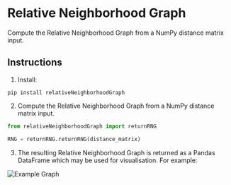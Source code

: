 # Relative Neighborhood Graph

Compute the Relative Neighborhood Graph from a NumPy distance matrix input. 

## Instructions

1. Install:

```
pip install relativeNeighborhoodGraph
```

2. Compute the Relative Neighborhood Graph from a NumPy distance matrix input.

```python
from relativeNeighborhoodGraph import returnRNG

RNG = returnRNG.returnRNG(distance_matrix)
```

3. The resulting Relative Neighborhood Graph is returned as a Pandas DataFrame which may be used for visualisation. For example:

![Example Graph](https://user-images.githubusercontent.com/50828923/148155321-71740f52-26cc-4da2-9314-5e6afea6e32e.png)
